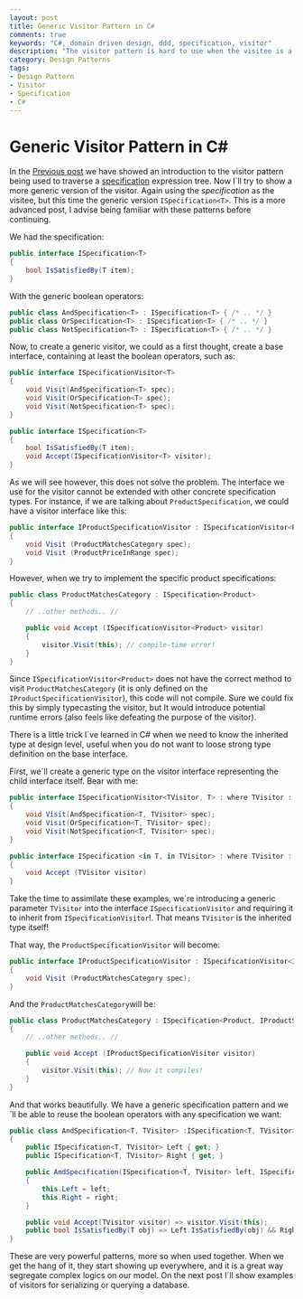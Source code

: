 ```yaml
---
layout: post
title: Generic Visitor Pattern in C#
comments: true
keywords: "C#, domain driven design, ddd, specification, visitor"
description: "The visitor pattern is hard to use when the visitee is a generic interface. We will present a solution using Specification<T> as example."
category: Design Patterns
tags:
- Design Pattern
- Visitor
- Specification
- C#
---
```


# Generic Visitor Pattern in C#

In the [Previous post](2017-12-28-introduction-to-the-visitor-pattern-in-c) we have showed an introduction to the visitor pattern being used to traverse a [specification](2017-12-18-a-generic-specification-pattern-in-c) expression tree. Now I´ll try to show a more generic version of the visitor. Again using the *specification* as the visitee, but this time the generic version `ISpecification<T>`. This is a more advanced post, I advise being familiar with these patterns before continuing.

We had the specification:

```csharp
public interface ISpecification<T>
{
    bool IsSatisfiedBy(T item);
}
```

With the generic boolean operators:

```csharp
public class AndSpecification<T> : ISpecification<T> { /* .. */ }
public class OrSpecification<T> : ISpecification<T> { /* .. */ }
public class NotSpecification<T> : ISpecification<T> { /* .. */ }
```

Now, to create a generic visitor, we could as a first thought, create a base interface, containing at least the boolean operators, such as:

```csharp
public interface ISpecificationVisitor<T> 
{
    void Visit(AndSpecification<T> spec);
    void Visit(OrSpecification<T> spec);
    void Visit(NotSpecification<T> spec);
}

public interface ISpecification<T>
{
    bool IsSatisfiedBy(T item);
    void Accept(ISpecificationVisitor<T> visitor);
}
```

As we will see however, this does not solve the problem. The interface we use for the visitor cannot be extended with other concrete specification types. For instance, if we are talking about `ProductSpecification`, we could have a visitor interface like this:

```csharp
public interface IProductSpecificationVisitor : ISpecificationVisitor<Product>
{
    void Visit (ProductMatchesCategory spec);
    void Visit (ProductPriceInRange spec);
}
```

However, when we try to implement the specific product specifications:

```csharp
public class ProductMatchesCategory : ISpecification<Product>
{
    // ..other methods.. //

    public void Accept (ISpecificationVisitor<Product> visitor) 
    {
        visitor.Visit(this); // compile-time error!
    }
}
```

Since `ISpecificationVisitor<Product>` does not have the correct method to visit `ProductMatchesCategory` (it is only defined on the `IProductSpecificationVisitor`), this code will not compile. Sure we could fix this by simply typecasting the visitor, but It would introduce potential runtime errors (also feels like defeating the purpose of the visitor).

There is a little trick I´ve learned in C# when we need to know the inherited type at design level, useful when you do not want to loose strong type definition on the base interface.

First, we´ll create a generic type on the visitor interface representing the child interface itself. Bear with me:

```csharp
public interface ISpecificationVisitor<TVisitor, T> : where TVisitor : ISpecificationVisitor<TVisitor, T>
{
    void Visit(AndSpecification<T, TVisitor> spec);
    void Visit(OrSpecification<T, TVisitor> spec);
    void Visit(NotSpecification<T, TVisitor> spec);
}

public interface ISpecification <in T, in TVisitor> : where TVisitor : ISpecificationVisitor<TVisitor, T>
{
    void Accept (TVisitor visitor)
}
``` 

Take the time to assimilate these examples, we´re introducing a generic parameter `TVisitor` into the interface `ISpecificationVisitor` and requiring it to inherit from `ISpecificationVisitor`!. That means `TVisitor` is the inherited type itself!

That way, the `ProductSpecificationVisitor` will become:

```csharp
public interface IProductSpecificationVisitor : ISpecificationVisitor<IProductSpecificationVisitor, Product>
{
    void Visit (ProductMatchesCategory spec);
}
```

And the `ProductMatchesCategory`will be:

```csharp
public class ProductMatchesCategory : ISpecification<Product, IProductSpecificationVisitor>
{
    // ..other methods.. //

    public void Accept (IProductSpecificationVisitor visitor) 
    {
        visitor.Visit(this); // Now it compiles!
    }
}
```

And that works beautifully. We have a generic specification pattern and we´ll be able to reuse the boolean operators with any specification we want:

```csharp
public class AndSpecification<T, TVisitor> :ISpecification<T, TVisitor> where TVisitor : ISpecificationVisitor<TVisitor, T>
{
    public ISpecification<T, TVisitor> Left { get; }
    public ISpecification<T, TVisitor> Right { get; }

    public AndSpecification(ISpecification<T, TVisitor> left, ISpecification<T, TVisitor> right)
    {
        this.Left = left;
        this.Right = right;
    }

    public void Accept(TVisitor visitor) => visitor.Visit(this);
    public bool IsSatisfiedBy(T obj) => Left.IsSatisfiedBy(obj) && Right.IsSatisfiedBy(obj);
}
```

These are very powerful patterns, more so when used together. When we get the hang of it, they start showing up everywhere, and it is a great way segregate complex logics on our model. On the next post I´ll show examples of visitors for serializing or querying a database.